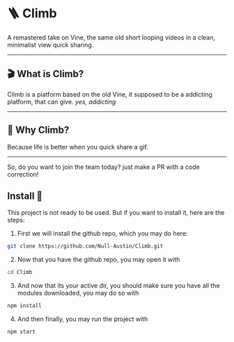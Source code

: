 # 🪜 Climb

A remastered take on Vine, the same old short looping videos in a clean, minimalist view quick sharing.

---

## 🎬 What is Climb?

Climb is a platform based on the old Vine, it supposed to be a addicting platform, that can give. *yes, addicting*

---

## 🌟 Why Climb?

Because life is better when you quick share a gif.

---

So, do you want to join the team today? just make a PR with a code correction!

## Install 🤖
This project is not ready to be used. But if you want to install it, here are the steps:
1. First we will install the github repo, which you may do here:
```bash
git clone https://github.com/Null-Austin/Climb.git
```
2. Now that you have the github repo, you may open it with
```bash
cd Climb
```
3. And now that its your active dir, you should make sure you have all the modules downloaded, you may do so with
```bash
npm install
```
4. And then finally, you may run the project with 
```bash
npm start
```